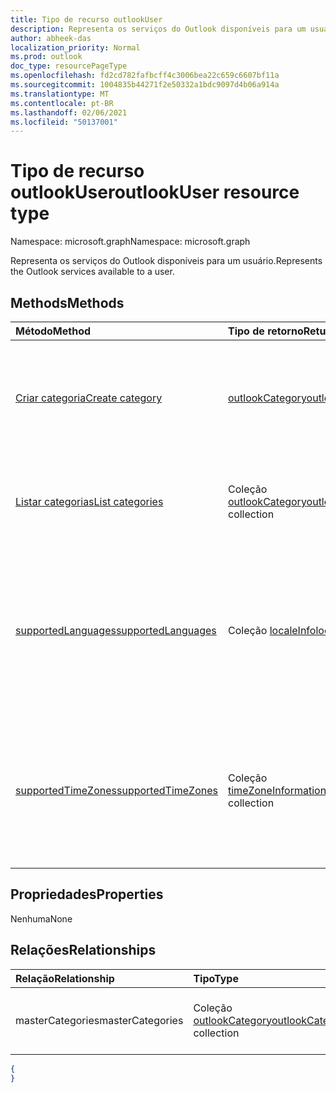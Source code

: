 ```yaml
---
title: Tipo de recurso outlookUser
description: Representa os serviços do Outlook disponíveis para um usuário.
author: abheek-das
localization_priority: Normal
ms.prod: outlook
doc_type: resourcePageType
ms.openlocfilehash: fd2cd782fafbcff4c3006bea22c659c6607bf11a
ms.sourcegitcommit: 1004835b44271f2e50332a1bdc9097d4b06a914a
ms.translationtype: MT
ms.contentlocale: pt-BR
ms.lasthandoff: 02/06/2021
ms.locfileid: "50137001"
---
```

# <a name="outlookuser-resource-type"></a><span data-ttu-id="416a6-103">Tipo de recurso outlookUser</span><span class="sxs-lookup"><span data-stu-id="416a6-103">outlookUser resource type</span></span>

<span data-ttu-id="416a6-104">Namespace: microsoft.graph</span><span class="sxs-lookup"><span data-stu-id="416a6-104">Namespace: microsoft.graph</span></span>


<span data-ttu-id="416a6-105">Representa os serviços do Outlook disponíveis para um usuário.</span><span class="sxs-lookup"><span data-stu-id="416a6-105">Represents the Outlook services available to a user.</span></span>


## <a name="methods"></a><span data-ttu-id="416a6-106">Methods</span><span class="sxs-lookup"><span data-stu-id="416a6-106">Methods</span></span>

| <span data-ttu-id="416a6-107">Método</span><span class="sxs-lookup"><span data-stu-id="416a6-107">Method</span></span>           | <span data-ttu-id="416a6-108">Tipo de retorno</span><span class="sxs-lookup"><span data-stu-id="416a6-108">Return Type</span></span>    |<span data-ttu-id="416a6-109">Descrição</span><span class="sxs-lookup"><span data-stu-id="416a6-109">Description</span></span>|
|:---------------|:--------|:----------|
|[<span data-ttu-id="416a6-110">Criar categoria</span><span class="sxs-lookup"><span data-stu-id="416a6-110">Create category</span></span>](../api/outlookuser-post-mastercategories.md) | [<span data-ttu-id="416a6-111">outlookCategory</span><span class="sxs-lookup"><span data-stu-id="416a6-111">outlookCategory</span></span>](outlookcategory.md) |<span data-ttu-id="416a6-112">Cria um objeto **outlookCategory** na lista mestra de categorias do usuário.</span><span class="sxs-lookup"><span data-stu-id="416a6-112">Create an **outlookCategory** object in the user's master list of categories.</span></span>|
|[<span data-ttu-id="416a6-113">Listar categorias</span><span class="sxs-lookup"><span data-stu-id="416a6-113">List categories</span></span>](../api/outlookuser-list-mastercategories.md) | <span data-ttu-id="416a6-114">Coleção [outlookCategory](outlookcategory.md)</span><span class="sxs-lookup"><span data-stu-id="416a6-114">[outlookCategory](outlookcategory.md) collection</span></span> |<span data-ttu-id="416a6-115">Obtém todas as categorias que foram definidas para o usuário.</span><span class="sxs-lookup"><span data-stu-id="416a6-115">Get all the categories that have been defined for the user.</span></span>|
|[<span data-ttu-id="416a6-116">supportedLanguages</span><span class="sxs-lookup"><span data-stu-id="416a6-116">supportedLanguages</span></span>](../api/outlookuser-supportedlanguages.md) | <span data-ttu-id="416a6-117">Coleção [localeInfo](localeinfo.md)</span><span class="sxs-lookup"><span data-stu-id="416a6-117">[localeInfo](localeinfo.md) collection</span></span> | <span data-ttu-id="416a6-118">Obtém a lista de localidades e idiomas com suporte para o usuário, conforme configurado no servidor de caixa de correio do usuário.</span><span class="sxs-lookup"><span data-stu-id="416a6-118">Get the list of locales and languages that is supported for the user, as configured on the user's mailbox server.</span></span> |
|[<span data-ttu-id="416a6-119">supportedTimeZones</span><span class="sxs-lookup"><span data-stu-id="416a6-119">supportedTimeZones</span></span>](../api/outlookuser-supportedtimezones.md) | <span data-ttu-id="416a6-120">Coleção [timeZoneInformation](timezoneinformation.md)</span><span class="sxs-lookup"><span data-stu-id="416a6-120">[timeZoneInformation](timezoneinformation.md) collection</span></span> | <span data-ttu-id="416a6-121">Obtém a lista de fusos horários com suporte para o usuário, conforme configurado no servidor de caixa de correio do usuário.</span><span class="sxs-lookup"><span data-stu-id="416a6-121">Get the list of time zones that is supported for the user, as configured on the user's mailbox server.</span></span> |


## <a name="properties"></a><span data-ttu-id="416a6-122">Propriedades</span><span class="sxs-lookup"><span data-stu-id="416a6-122">Properties</span></span>
<span data-ttu-id="416a6-123">Nenhuma</span><span class="sxs-lookup"><span data-stu-id="416a6-123">None</span></span>

## <a name="relationships"></a><span data-ttu-id="416a6-124">Relações</span><span class="sxs-lookup"><span data-stu-id="416a6-124">Relationships</span></span>
| <span data-ttu-id="416a6-125">Relação</span><span class="sxs-lookup"><span data-stu-id="416a6-125">Relationship</span></span> | <span data-ttu-id="416a6-126">Tipo</span><span class="sxs-lookup"><span data-stu-id="416a6-126">Type</span></span>   |<span data-ttu-id="416a6-127">Descrição</span><span class="sxs-lookup"><span data-stu-id="416a6-127">Description</span></span>|
|:---------------|:--------|:----------|
|<span data-ttu-id="416a6-128">masterCategories</span><span class="sxs-lookup"><span data-stu-id="416a6-128">masterCategories</span></span>|<span data-ttu-id="416a6-129">Coleção [outlookCategory](../resources/outlookcategory.md)</span><span class="sxs-lookup"><span data-stu-id="416a6-129">[outlookCategory](../resources/outlookcategory.md) collection</span></span>| <span data-ttu-id="416a6-130">Uma lista de categorias definidas para o usuário.</span><span class="sxs-lookup"><span data-stu-id="416a6-130">A list of categories defined for the user.</span></span> | 

<!--{
  "blockType": "resource",
  "baseType": "microsoft.graph.entity",
  "@odata.type": "microsoft.graph.outlookUser",
  "@odata.annotations": [
    {
      "property": "masterCategories",
      "capabilities": {
        "changeTracking": false,
        "expandable": false,
        "searchable": false
      }
    }
  ]
}-->
```json
{
}
```

<!-- uuid: 8fcb5dbc-d5aa-4681-8e31-b001d5168d79
2015-10-25 14:57:30 UTC -->
<!-- {
  "type": "#page.annotation",
  "description": "outlookUser resource",
  "keywords": "",
  "section": "documentation",
  "tocPath": ""
}-->

